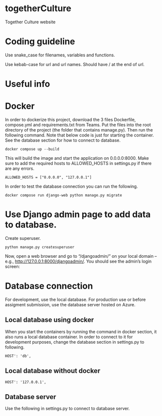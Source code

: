 # togetherCulture
Together Culture website

# Coding guideline

Use snake_case for filenames, variables and functions.

Use kebab-case for url and url names. Should have / at the end of url.

# Useful info

# Docker

In order to dockerize this project, download the 3 files Dockerfile, compose.yml and requirements.txt from Teams. Put the files into the root directory of the project (the folder that contains manage.py). Then run the following command. Note that below code is just for starting the container. See the database section for how to connect to database.

```
docker compose up --build
```

This will build the image and start the application on 0.0.0.0:8000. Make sure to add the required hosts to ALLOWED_HOSTS in settings.py if there are any errors.

```
ALLOWED_HOSTS = ["0.0.0.0", "127.0.0.1"]
```

In order to test the database connection you can run the following.

```
docker compose run django-web python manage.py migrate
```

# Use Django admin page to add data to database.

Create superuser.

```
python manage.py createsuperuser
```

Now, open a web browser and go to “/djangoadmin/” on your local domain – e.g., http://127.0.0.1:8000/djangoadmin/. You should see the admin’s login screen:

# Database connection

For development, use the local database. For production use or before assigment submission, use the database server hosted on Azure. 

## Local database using docker

When you start the containers by running the command in docker section, it also runs a local database container. In order to connect to it for development purposes, change the database section in settings.py to following.

```
HOST': 'db',
```

## Local database without docker

```
HOST': '127.0.0.1',
```

## Database server

Use the following in settings.py to connect to database server.

```

```
